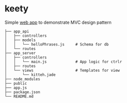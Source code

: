 # keety
Simple [web app](https://keety.herokuapp.com/) to demonstrate MVC design pattern

```
├── app_api                     
│   ├── controllers
│   ├── models
│   │   └── helloPhrases.js     # Schema for db
│   └── routes
├── app_server                  
│   ├── controllers
│   │   └── main.js             # App logic for ctrlr
│   ├── routes
│   └── views                   # Templates for view
│       └── kitteh.jade
├── node_modules                
├── public                     
├── app.js                      
├── package.json                
└── README.md
```
